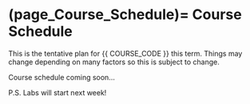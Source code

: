 (page_Course_Schedule)=
Course Schedule
=======================

This is the tentative plan for {{ COURSE_CODE }} this term.
Things may change depending on many factors so this is subject to change.

Course schedule coming soon...

P.S. Labs will start next week!

<!-- 
| Wk | Date | Topic                                         | Homework   | Lab   | Logs | Test / Bonus Test              |
|----|----------|-----------------------------------------------|------------|-------|--------------|--------------------------------|
| 0  | Jan 11   | About this course                             | Diagnostic | Lab X | LL X         | Test 0: Course policies        |
| 1  | Jan 18   | Chapter 2: Kinematics in 1 D                  | HW X       | Lab X | LL X         | Diagnostic (Pre)               |
| 2  | Jan 25   | Chapter 3: Vectors and Coordinate Systems     | HW X       | Lab X | LL X         | Test 1: Chapters 2 & 3         |
| 3  | Feb 1    | Chapter 4: Kinematics in 2D                   | HW X       | Lab X | LL X         | Bonus Test 1                   |
| 4  | Feb 8    | Chapter 5: Force and Motion                   | HW X       | Lab X | LL X         | Test 2: Chapters 4 & 5         |
| 5  | Feb 15   | Reading Week (no new material)                | -          | -     | -            | -                              |
| 6  | Feb 22   | Chapter 6: Dynamics I: Motion along a line    | HW X       | Lab X | LL X         | Bonus Test 2                   |
| 7  | Mar 1    | Chapter 7: Newton's third law                 | HW X       | Lab X | LL X         | Test 3: Chapters 6 & 7         |
| 8  | Mar 8    | Chapter 8: Dynamics II: Motion in a Plane     | HW X       | Lab X | LL X         | Bonus Test 3                   |
| 9  | Mar 15   | Chapter 9: Work and Kinetic Energy            | HW X       | Lab X | LL X         | Test 4: Chapters 8 & 9         |
| 10 | Mar 22   | Chapter 10: Interactions and Potential Energy | HW X       | Lab X | LL X         | Bonus Test 4                   |
| 11 | Mar 29   | Chapter 11: Impulse and momentum              | HW X       | Lab X | LL X         | Test 5: Chapters 10 & 11       |
| 12 | Apr 5    | Review and recap                              | Practice   | Lab X | LL X         | Diagnostic (Post) Bonus Test 5 | -->
